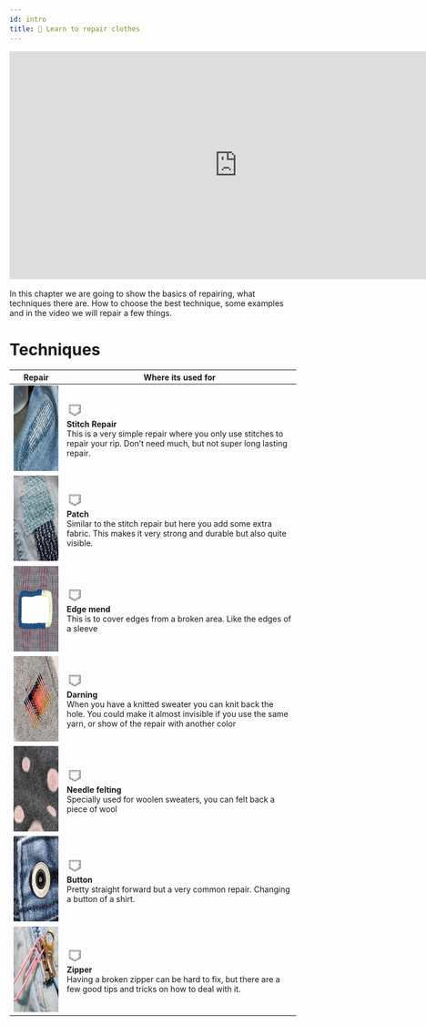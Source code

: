 ```yaml
---
id: intro
title: 📸 Learn to repair clothes
---
```

<div class="videocontainer">
  <iframe width="800" height="400" src="https://www.youtube.com/embed/NpEaa2P7qZI" frameborder="0" allow="accelerometer; autoplay; encrypted-media; gyroscope; picture-in-picture" allowfullscreen></iframe>
</div>

In this chapter we are going to show the basics of repairing, what techniques there are. How to choose the best technique, some examples and in the video we will repair a few things.

# Techniques

| Repair|      Where its used for    |
|--------------------|--------------------|
|<img src="../assets/repair/repair_stitch.jpg" width="150" height="150"/>| <img src="../assets/temp/icon.png" width="30" height="30"/> <br> **Stitch Repair**   <br> This is a very simple repair where you only use stitches to repair your rip. Don’t need much, but not super long lasting repair.      |
|<img src="../assets/repair/repair_patch.jpg" width="150" height="150"/>| <img src="../assets/temp/icon.png" width="30" height="30"/> <br> **Patch** <br> Similar to the stitch repair but here you add some extra fabric. This makes it very strong and durable but also quite visible.     |
|<img src="../assets/repair/repair_edgemend.jpg" width="150" height="150"/>| <img src="../assets/temp/icon.png" width="30" height="30"/> <br> **Edge mend** <br> This is to cover edges from a broken area. Like the edges of a sleeve   |
|<img src="../assets/repair/repair_darning.jpg" width="150" height="150"/>| <img src="../assets/temp/icon.png" width="30" height="30"/> <br> **Darning** <br> When you have a knitted sweater you can knit back the hole. You could make it almost invisible if you use the same yarn, or show of the repair with another color    |
|<img src="../assets/repair/repair_felt.jpg" width="150" height="150"/>| <img src="../assets/temp/icon.png" width="30" height="30"/> <br> **Needle felting** <br> Specially used for woolen sweaters, you can felt back a piece of wool          |
|<img src="../assets/repair/repair_button.jpg" width="150" height="150"/>| <img src="../assets/temp/icon.png" width="30" height="30"/> <br> **Button** <br> Pretty straight forward but a very common repair. Changing a button of a shirt.              |
|<img src="../assets/repair/repair_zipper.jpg" width="150" height="150"/>| <img src="../assets/temp/icon.png" width="30" height="30"/> <br> **Zipper** <br> Having a broken zipper can be hard to fix, but there are a few good tips and tricks on how to deal with it.               |
